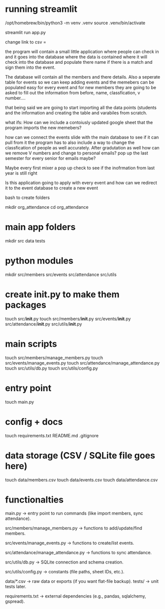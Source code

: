 # running streamlit
/opt/homebrew/bin/python3 -m venv .venv
source .venv/bin/activate

streamlit run app.py

change link to csv = 

the program will contain a small little application where people can check in and it goes into the database where 
the data is contained where it will check into the database and populate there name if there is a match and sign 
them into the event. 

The database will contain all the members and there details. Also a seperate table for events
so we can keep adding events and the memebers can be populated easy for every event and for new members they 
are going to be asked to fill out the information from before, name, classfication, v number.... 

that being said we
are going to start importing all the data points (students and the information and creating the table and varabiles
from scratch. 

what ifs:
How can we include a contoiusly updated google sheet that the program imports the new memebers?

how can we connect the events slide with the main database to see if it can pull from it
the program has to also include a way to change the classfication of people as well accurately. After
gradutation as well how can we remove V numbers and change to personal emails? pop up the last semester for every
senior for emails maybe?  

Maybe every first mixer a pop up check to see if the inofrmation from last year is still right

Is this application going to apply with every event and how can we redirect it to the event database
to create a new event 



bash to create folders

mkdir org_attendance
cd org_attendance

# main app folders
mkdir src data tests

# python modules
mkdir src/members src/events src/attendance src/utils

# create __init__.py to make them packages
touch src/__init__.py
touch src/members/__init__.py src/events/__init__.py src/attendance/__init__.py src/utils/__init__.py

# main scripts
touch src/members/manage_members.py
touch src/events/manage_events.py
touch src/attendance/manage_attendance.py
touch src/utils/db.py
touch src/utils/config.py

# entry point
touch main.py

# config + docs
touch requirements.txt README.md .gitignore

# data storage (CSV / SQLite file goes here)
touch data/members.csv
touch data/events.csv
touch data/attendance.csv

# functionalties
main.py → entry point to run commands (like import members, sync attendance).

src/members/manage_members.py → functions to add/update/find members.

src/events/manage_events.py → functions to create/list events.

src/attendance/manage_attendance.py → functions to sync 
attendance.

src/utils/db.py → SQLite connection and schema creation.

src/utils/config.py → constants (file paths, sheet IDs, etc.).

data/*.csv → raw data or exports (if you want flat-file backup).
tests/ → unit tests later.

requirements.txt → external dependencies (e.g., pandas, sqlalchemy, gspread).




